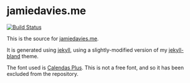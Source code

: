 # jamiedavies.me

[![Build Status](https://travis-ci.org/daviesjamie/jamiedavies.me.svg?branch=master)](https://travis-ci.org/daviesjamie/jamiedavies.me)

This is the source for [jamiedavies.me](https://jamiedavies.me).

It is generated using [jekyll](https://jekyllrb.com/), using
a slightly-modified version of my [jekyll-bland](https://github.com/daviesjamie/jekyll-bland)
theme.

The font used is [Calendas Plus](http://atipofoundry.com/fonts/calendas-plus).
This is not a free font, and so it has been excluded from the repository.
